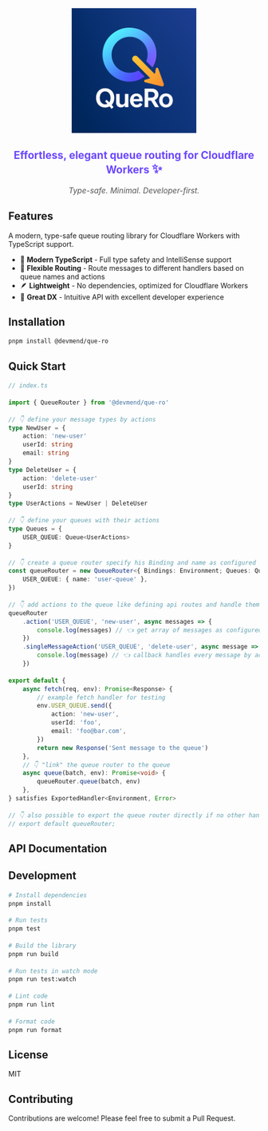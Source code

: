 <div align="center">
    <img src="https://raw.githubusercontent.com/DeVmend/QueRo/refs/heads/main/assets/que-ro.png" width="250" height="auto" alt="Que Ro"/>
</div>
<h2 align="center" style="font-weight: 700; color: #6c47ff;">
  Effortless, elegant queue routing for Cloudflare Workers <span style="font-size:1.2em;">✨</span>
</h2>
<p align="center" style="font-size:1.1em; color: #555;">
  <em>Type-safe. Minimal. Developer-first.</em>
</p>

## Features

A modern, type-safe queue routing library for Cloudflare Workers with TypeScript support.

- 🚀 **Modern TypeScript** - Full type safety and IntelliSense support
- 🔄 **Flexible Routing** - Route messages to different handlers based on queue names and actions
- 🪶 **Lightweight** - No dependencies, optimized for Cloudflare Workers
- 📝 **Great DX** - Intuitive API with excellent developer experience

## Installation

```bash
pnpm install @devmend/que-ro
```

## Quick Start

```typescript
// index.ts

import { QueueRouter } from '@devmend/que-ro'

// 👇 define your message types by actions
type NewUser = {
    action: 'new-user'
    userId: string
    email: string
}
type DeleteUser = {
    action: 'delete-user'
    userId: string
}
type UserActions = NewUser | DeleteUser

// 👇 define your queues with their actions
type Queues = {
    USER_QUEUE: Queue<UserActions>
}

// 👇 create a queue router specify his Binding and name as configured in wrangler.json
const queueRouter = new QueueRouter<{ Bindings: Environment; Queues: Queues }>({
    USER_QUEUE: { name: 'user-queue' },
})

// 👇 add actions to the queue like defining api routes and handle them type safe
queueRouter
    .action('USER_QUEUE', 'new-user', async messages => {
        console.log(messages) // 👈 get array of messages as configured size in wrangler.json
    })
    .singleMessageAction('USER_QUEUE', 'delete-user', async message => {
        console.log(message) // 👈 callback handles every message by action on his own
    })

export default {
    async fetch(req, env): Promise<Response> {
        // example fetch handler for testing
        env.USER_QUEUE.send({
            action: 'new-user',
            userId: 'foo',
            email: 'foo@bar.com',
        })
        return new Response('Sent message to the queue')
    },
    // 👇 "link" the queue router to the queue
    async queue(batch, env): Promise<void> {
        queueRouter.queue(batch, env)
    },
} satisfies ExportedHandler<Environment, Error>

// 👇 also possible to export the queue router directly if no other handlers are needed
// export default queueRouter;
```

## API Documentation

## Development

```bash
# Install dependencies
pnpm install

# Run tests
pnpm test

# Build the library
pnpm run build

# Run tests in watch mode
pnpm run test:watch

# Lint code
pnpm run lint

# Format code
pnpm run format
```

## License

MIT

## Contributing

Contributions are welcome! Please feel free to submit a Pull Request.
